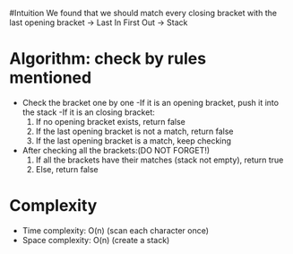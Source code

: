 #Intuition
We found that we should match every closing bracket with the last opening bracket -> Last In First Out -> Stack
# Algorithm: check by rules mentioned
- Check the bracket one by one
  -If it is an opening bracket, push it into the stack
  -If it is an closing bracket:
    1) If no opening bracket exists, return false
    2) If the last opening bracket is not a match, return false
    3) If the last opening bracket is a match, keep checking
- After checking all the brackets:(DO NOT FORGET!)
  1) If all the brackets have their matches (stack not empty), return true
  2) Else, return false
# Complexity 
- Time complexity: O(n) (scan each character once)
- Space complexity: O(n) (create a stack)
